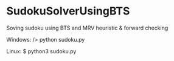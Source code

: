 # SudokuSolverUsingBTS
Soving sudoku using BTS and MRV heuristic &amp; forward checking

Windows: /> python sudoku.py <your board>

Linux: $ python3 sudoku.py <your board>
